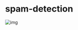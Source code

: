 # spam-detection

![img](https://media.discordapp.net/attachments/882648774185459733/984850347346514010/unknown.png)


